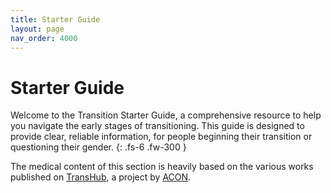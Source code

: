 ```yaml
---
title: Starter Guide
layout: page
nav_order: 4000
---
```

# Starter Guide
Welcome to the Transition Starter Guide, a comprehensive resource to help you navigate the early stages of transitioning. This guide is designed to provide clear, reliable information, for people beginning their transition or questioning their gender.
{: .fs-6 .fw-300 }

The medical content of this section is heavily based on the various works published on [TransHub](https://www.transhub.org.au/), a project by [ACON](https://www.acon.org.au/).

